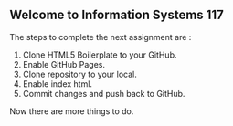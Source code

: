 ## Welcome to Information Systems 117

The steps to complete the next assignment are :

1. Clone HTML5 Boilerplate to your GitHub.
2. Enable GitHub Pages.
3. Clone repository to your local.
4. Enable index html.
5. Commit changes and push back to GitHub.

Now there are more things to do.
